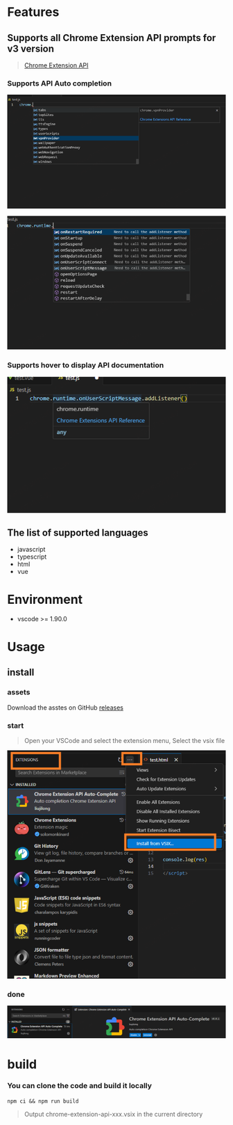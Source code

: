 # Features

## Supports all Chrome Extension API prompts for v3 version

> [Chrome Extension API](https://developer.chrome.com/docs/extensions/reference/api)

### Supports API Auto completion

![prop](images/prop_prompt.png)

![api](images/api_prompt.png)

### Supports hover to display API documentation

![hover](images/api_hover.png)

## The list of supported languages
- javascript
- typescript
- html
- vue

# Environment

- vscode >= 1.90.0


# Usage


## install

### assets

Download the asstes on GitHub [releases](https://github.com/liujilongObject/vsc-extension-chrome-extension-api/releases)


### start
> Open your VSCode and select the extension menu, Select the vsix file

![install](images/install.png)

### done
![installed](images/installed.png)


# build

### You can clone the code and build it locally

```npm
npm ci && npm run build
```

> Output chrome-extension-api-xxx.vsix in the current directory
